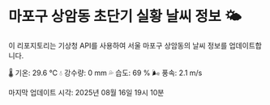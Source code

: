 
# 마포구 상암동 초단기 실황 날씨 정보 🌤️

이 리포지토리는 기상청 API를 사용하여 서울 마포구 상암동의 날씨 정보를 업데이트합니다. 

🌡️ 기온: 29.6 ℃
💧 강수량: 0 mm
💦 습도: 69 %
🌬️ 풍속: 2.1 m/s

마지막 업데이트 시각: 2025년 08월 16일 19시 10분    
